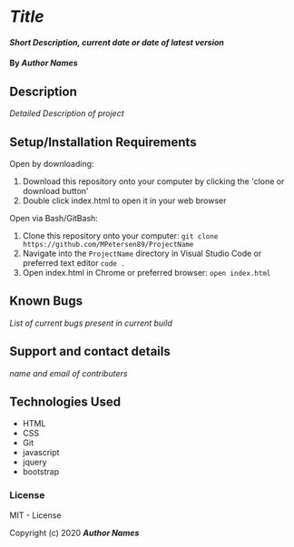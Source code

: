 # _Title_

#### _Short Description, current date or date of latest version_

#### By _**Author Names**_

## Description

_Detailed Description of project_

## Setup/Installation Requirements

Open by downloading:
1. Download this repository onto your computer by clicking the 'clone or download button'
2. Double click index.html to open it in your web browser

Open via Bash/GitBash:
1. Clone this repository onto your computer:
`git clone https://github.com/MPetersen89/ProjectName`
2. Navigate into the `ProjectName` directory in Visual Studio Code or preferred text editor
`code .`
3. Open index.html in Chrome or preferred browser:
`open index.html`



## Known Bugs

_List of current bugs present in current build_

## Support and contact details

_name and email of contributers_

## Technologies Used

* HTML
* CSS
* Git
* javascript
* jquery
* bootstrap

### License

MIT - License

Copyright (c) 2020 **_Author Names_**